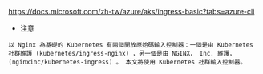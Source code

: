 https://docs.microsoft.com/zh-tw/azure/aks/ingress-basic?tabs=azure-cli

* 注意
```
以 Nginx 為基礎的 Kubernetes 有兩個開放原始碼輸入控制器：一個是由 Kubernetes 社群維護 (kubernetes/ingress-nginx) ，另一個是由 NGINX， Inc. 維護， (nginxinc/kubernetes-ingress) 。 本文將使用 Kubernetes 社群輸入控制器。
```

